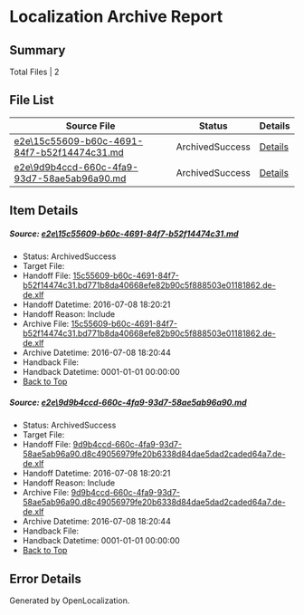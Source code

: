 # <a name='report-top'></a> Localization Archive Report

## Summary
 Total Files | 2

## File List
 Source File | Status | Details 
 ----------- | ------ | ------- 
 [e2e\15c55609-b60c-4691-84f7-b52f14474c31.md](https://github.com/OpenLocalizationTestOrg/oltest/blob/feda2a65475a421f1f209fc6cb5bb3b12663346d/e2e/15c55609-b60c-4691-84f7-b52f14474c31.md) | ArchivedSuccess | [Details](#db8aa5c89fe23667f8c92df1c5455dc4eea297721)
 [e2e\9d9b4ccd-660c-4fa9-93d7-58ae5ab96a90.md](https://github.com/OpenLocalizationTestOrg/oltest/blob/feda2a65475a421f1f209fc6cb5bb3b12663346d/e2e/9d9b4ccd-660c-4fa9-93d7-58ae5ab96a90.md) | ArchivedSuccess | [Details](#33a9b247ea74268789314da8e070c292ff4c74cb2)

## Item Details
##### <a name='db8aa5c89fe23667f8c92df1c5455dc4eea297721'></a> Source: [e2e\15c55609-b60c-4691-84f7-b52f14474c31.md](https://github.com/OpenLocalizationTestOrg/oltest/blob/feda2a65475a421f1f209fc6cb5bb3b12663346d/e2e/15c55609-b60c-4691-84f7-b52f14474c31.md)
* Status: ArchivedSuccess
* Target File: 
* Handoff File: [15c55609-b60c-4691-84f7-b52f14474c31.bd771b8da40668efe82b90c5f888503e01181862.de-de.xlf](https://github.com/OpenLocalizationTestOrg/olhandoff-e2e/blob/e1b2226691f7c9fc9fe2cd602ea7983de97b64a4/ol-handoff/OpenLocalizationTestOrg/oltest-dede-fly/ci/ht/15c55609-b60c-4691-84f7-b52f14474c31.bd771b8da40668efe82b90c5f888503e01181862.de-de.xlf)
* Handoff Datetime: 2016-07-08 18:20:21
* Handoff Reason: Include
* Archive File: [15c55609-b60c-4691-84f7-b52f14474c31.bd771b8da40668efe82b90c5f888503e01181862.de-de.xlf](https://github.com/OpenLocalizationTestOrg/olhandoff-e2e/blob/9d3d5410d6bda606ff95db20626d74b14b3dce6a/ol-archive/OpenLocalizationTestOrg/oltest-dede-fly/ci/ht/15c55609-b60c-4691-84f7-b52f14474c31.bd771b8da40668efe82b90c5f888503e01181862.de-de.xlf)
* Archive Datetime: 2016-07-08 18:20:44
* Handback File: 
* Handback Datetime: 0001-01-01 00:00:00
* [Back to Top](#report-top)

##### <a name='33a9b247ea74268789314da8e070c292ff4c74cb2'></a> Source: [e2e\9d9b4ccd-660c-4fa9-93d7-58ae5ab96a90.md](https://github.com/OpenLocalizationTestOrg/oltest/blob/feda2a65475a421f1f209fc6cb5bb3b12663346d/e2e/9d9b4ccd-660c-4fa9-93d7-58ae5ab96a90.md)
* Status: ArchivedSuccess
* Target File: 
* Handoff File: [9d9b4ccd-660c-4fa9-93d7-58ae5ab96a90.d8c49056979fe20b6338d84dae5dad2caded64a7.de-de.xlf](https://github.com/OpenLocalizationTestOrg/olhandoff-e2e/blob/e1b2226691f7c9fc9fe2cd602ea7983de97b64a4/ol-handoff/OpenLocalizationTestOrg/oltest-dede-fly/ci/ht/9d9b4ccd-660c-4fa9-93d7-58ae5ab96a90.d8c49056979fe20b6338d84dae5dad2caded64a7.de-de.xlf)
* Handoff Datetime: 2016-07-08 18:20:21
* Handoff Reason: Include
* Archive File: [9d9b4ccd-660c-4fa9-93d7-58ae5ab96a90.d8c49056979fe20b6338d84dae5dad2caded64a7.de-de.xlf](https://github.com/OpenLocalizationTestOrg/olhandoff-e2e/blob/9d3d5410d6bda606ff95db20626d74b14b3dce6a/ol-archive/OpenLocalizationTestOrg/oltest-dede-fly/ci/ht/9d9b4ccd-660c-4fa9-93d7-58ae5ab96a90.d8c49056979fe20b6338d84dae5dad2caded64a7.de-de.xlf)
* Archive Datetime: 2016-07-08 18:20:44
* Handback File: 
* Handback Datetime: 0001-01-01 00:00:00
* [Back to Top](#report-top)


## Error Details

Generated by OpenLocalization.
